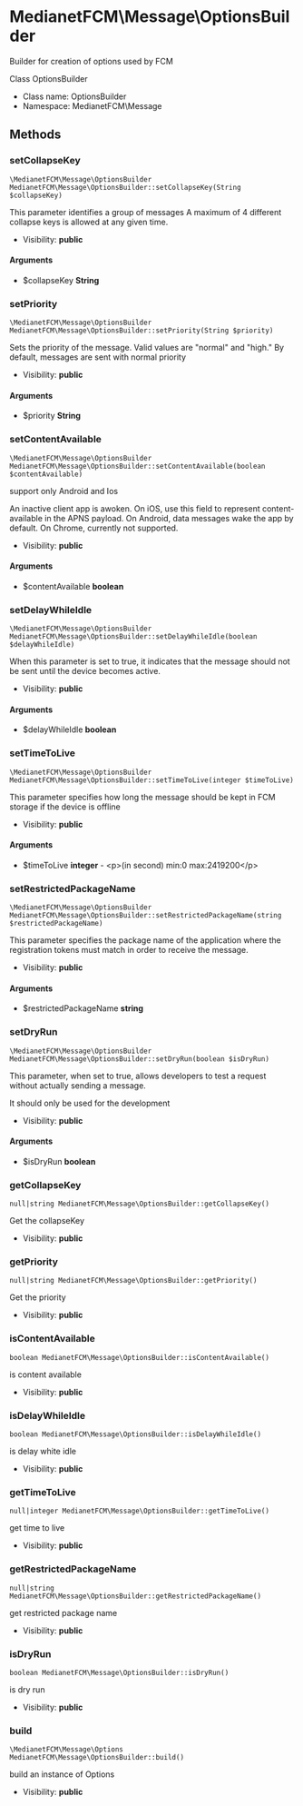 MedianetFCM\Message\OptionsBuilder
===============

Builder for creation of options used by FCM

Class OptionsBuilder


* Class name: OptionsBuilder
* Namespace: MedianetFCM\Message







Methods
-------


### setCollapseKey

    \MedianetFCM\Message\OptionsBuilder MedianetFCM\Message\OptionsBuilder::setCollapseKey(String $collapseKey)

This parameter identifies a group of messages
A maximum of 4 different collapse keys is allowed at any given time.



* Visibility: **public**


#### Arguments
* $collapseKey **String**



### setPriority

    \MedianetFCM\Message\OptionsBuilder MedianetFCM\Message\OptionsBuilder::setPriority(String $priority)

Sets the priority of the message. Valid values are "normal" and "high."
By default, messages are sent with normal priority



* Visibility: **public**


#### Arguments
* $priority **String**



### setContentAvailable

    \MedianetFCM\Message\OptionsBuilder MedianetFCM\Message\OptionsBuilder::setContentAvailable(boolean $contentAvailable)

support only Android and Ios

An inactive client app is awoken.
On iOS, use this field to represent content-available in the APNS payload.
On Android, data messages wake the app by default.
On Chrome, currently not supported.

* Visibility: **public**


#### Arguments
* $contentAvailable **boolean**



### setDelayWhileIdle

    \MedianetFCM\Message\OptionsBuilder MedianetFCM\Message\OptionsBuilder::setDelayWhileIdle(boolean $delayWhileIdle)

When this parameter is set to true, it indicates that the message should not be sent until the device becomes active.



* Visibility: **public**


#### Arguments
* $delayWhileIdle **boolean**



### setTimeToLive

    \MedianetFCM\Message\OptionsBuilder MedianetFCM\Message\OptionsBuilder::setTimeToLive(integer $timeToLive)

This parameter specifies how long the message should be kept in FCM storage if the device is offline



* Visibility: **public**


#### Arguments
* $timeToLive **integer** - &lt;p&gt;(in second) min:0 max:2419200&lt;/p&gt;



### setRestrictedPackageName

    \MedianetFCM\Message\OptionsBuilder MedianetFCM\Message\OptionsBuilder::setRestrictedPackageName(string $restrictedPackageName)

This parameter specifies the package name of the application where the registration tokens must match in order to receive the message.



* Visibility: **public**


#### Arguments
* $restrictedPackageName **string**



### setDryRun

    \MedianetFCM\Message\OptionsBuilder MedianetFCM\Message\OptionsBuilder::setDryRun(boolean $isDryRun)

This parameter, when set to true, allows developers to test a request without actually sending a message.

It should only be used for the development

* Visibility: **public**


#### Arguments
* $isDryRun **boolean**



### getCollapseKey

    null|string MedianetFCM\Message\OptionsBuilder::getCollapseKey()

Get the collapseKey



* Visibility: **public**




### getPriority

    null|string MedianetFCM\Message\OptionsBuilder::getPriority()

Get the priority



* Visibility: **public**




### isContentAvailable

    boolean MedianetFCM\Message\OptionsBuilder::isContentAvailable()

is content available



* Visibility: **public**




### isDelayWhileIdle

    boolean MedianetFCM\Message\OptionsBuilder::isDelayWhileIdle()

is delay white idle



* Visibility: **public**




### getTimeToLive

    null|integer MedianetFCM\Message\OptionsBuilder::getTimeToLive()

get time to live



* Visibility: **public**




### getRestrictedPackageName

    null|string MedianetFCM\Message\OptionsBuilder::getRestrictedPackageName()

get restricted package name



* Visibility: **public**




### isDryRun

    boolean MedianetFCM\Message\OptionsBuilder::isDryRun()

is dry run



* Visibility: **public**




### build

    \MedianetFCM\Message\Options MedianetFCM\Message\OptionsBuilder::build()

build an instance of Options



* Visibility: **public**



